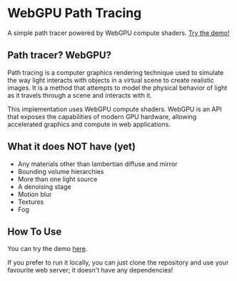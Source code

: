 # WebGPU Path Tracing

A simple path tracer powered by WebGPU compute shaders. [Try the demo!](https://iamferm.in/webgpu-pathtracing)

## Path tracer? WebGPU?

Path tracing is a computer graphics rendering technique used to simulate the way light interacts with objects in a virtual scene to create realistic images. It is a method that attempts to model the physical behavior of light as it travels through a scene and interacts with it.

This implementation uses WebGPU compute shaders. WebGPU is an API that exposes the capabilities of modern GPU hardware, allowing accelerated graphics and compute in web applications. 

## What it does NOT have (yet)

* Any materials other than lambertian diffuse and mirror
* Bounding volume hierarchies
* More than one light source
* A denoising stage
* Motion blur
* Textures
* Fog

## How To Use

You can try the demo [here](https://iamferm.in/webgpu-pathtracing).

If you prefer to run it locally, you can just clone the repository and use your favourite web server; it doesn't have any dependencies!
